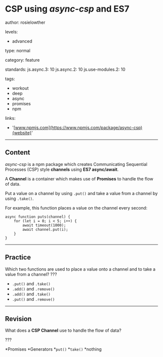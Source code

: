 # CSP using _async-csp_ and ES7
author: rosielowther

levels:

  - advanced

type: normal

category: feature

standards:
  js.async.3: 10
  js.async.2: 10
  js.use-modules.2: 10

tags:
  - workout
  - deep
  - async
  - promises
  - npm

links:

  - '[www.npmjs.com](https://www.npmjs.com/package/async-csp){website}'

---
## Content

_async-csp_ is a npm package which creates Communicating Sequential Processes (CSP) style **channels** using **ES7 async/await**.

A **Channel** is a container which makes use of **Promises** to handle the flow of data.

Put a value on a channel by using `.put()` and take a value from a channel by using `.take()`.

For example, this function places a value on the channel every second:
```
async function puts(channel) {
    for (let i = 0; i < 5; i++) {
        await timeout(1000);
        await channel.put(i);
    }
}
```

---
## Practice

Which two functions are used to place a value onto a channel and to take a value from a channel? ???

* `.put()` and `.take()`
* `.add()` and `.remove()`
* `.add()` and `.take()`
* `.put()` and `.remove()`

---
## Revision

What does a **CSP Channel** use to handle the flow of data?

???

*Promises
*Generators
*`put()`
*`take()`
*nothing